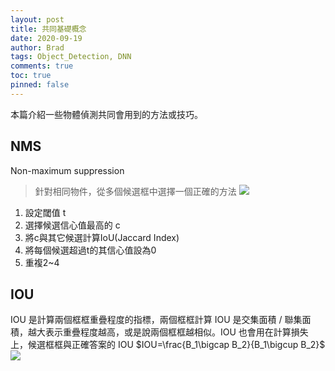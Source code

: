 ```yaml
---
layout: post
title: 共同基礎概念
date: 2020-09-19
author: Brad
tags: Object_Detection, DNN
comments: true
toc: true
pinned: false
---
```


本篇介紹一些物體偵測共同會用到的方法或技巧。
<!-- more -->
## NMS
Non-maximum suppression
> 針對相同物件，從多個候選框中選擇一個正確的方法
![](https://i.imgur.com/ZFDLt33.png)

1. 設定閾值 t
2. 選擇候選信心值最高的 c
3. 將c與其它候選計算IoU(Jaccard Index)
4. 將每個候選超過t的其信心值設為0
5. 重複2~4

## IOU
IOU 是計算兩個框框重疊程度的指標，兩個框框計算 IOU 是交集面積 / 聯集面積，越大表示重疊程度越高，或是說兩個框框越相似。IOU 也會用在計算損失上，候選框框與正確答案的 IOU $IOU=\frac{B_1\bigcap B_2}{B_1\bigcup B_2}$
![](https://i.imgur.com/UwoCkDF.png)